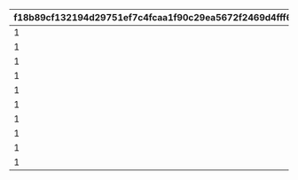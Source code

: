 |f18b89cf132194d29751ef7c4fcaa1f90c29ea5672f2469d4fff6bd64e30c5c8|f58b485f5e985abedc9a0597a9b5dd74b61250069fc6050fd42b6efc4ab33ea1|4e76abfc97ebde00e5119dfbf0ea8afcd78e03515fe6cd64a3649fa967fbd6a2|c2c0f2d7f4bedb68ed699bf9935fa0c1bbe32c3c15cefb2e29cd8eee7b8b3116|265ec68e806016e45fb74263fe7d52aba9adb0ae84b8fd9b524bb939b273d129|e839dbca82524573f3b5448b8c1714e4cc0d285f56bffa3b00fc2f640dad64df|55691c1273339c28c1984cc3af4820fe1b6a3c9e5b5ce1cde616f5c3ade1be3b|23487cbca0f0aaa1f5d6cc7c898dcbc6723521d0adf0f34f880a1ceb86c05d08|
| --- | --- | --- | --- | --- | --- | --- | --- |
|1|28501|2024/10/15 15:00:00|28501|18|1|2030/08/01 14:59:59|4101501|
|1|28501|2024/10/15 15:00:00|28501|18|2|2030/08/01 14:59:59|4102501|
|1|28501|2024/10/15 15:00:00|28501|18|3|2030/08/01 14:59:59|4103501|
|1|28501|2024/10/15 15:00:00|28501|18|4|2030/08/01 14:59:59|4104501|
|1|28501|2024/10/15 15:00:00|28501|18|5|2030/08/01 14:59:59|4105501|
|1|28501|2024/10/15 15:00:00|28501|18|6|2030/08/01 14:59:59|4106501|
|1|28501|2024/10/15 15:00:00|28501|18|7|2030/08/01 14:59:59|4107501|
|1|28501|2024/10/15 15:00:00|28501|18|8|2030/08/01 14:59:59|4108501|
|1|28501|2024/10/15 15:00:00|28501|18|9|2030/08/01 14:59:59|4109501|
|1|28501|2024/10/15 15:00:00|28501|18|10|2030/08/01 14:59:59|4110501|